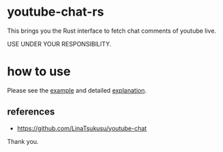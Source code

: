 # youtube-chat-rs
This brings you the Rust interface to fetch chat comments of youtube live.

USE UNDER YOUR RESPONSIBILITY.

# how to use
Please see the [example](youtube_chat_example/src/main.rs) and detailed [explanation](youtube_chat/README.md).

## references

 - https://github.com/LinaTsukusu/youtube-chat

Thank you.
